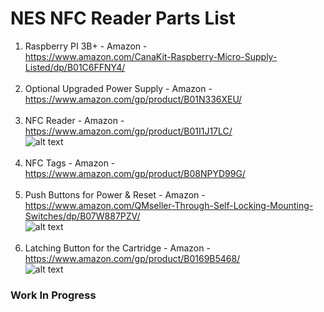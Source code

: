 # NES NFC Reader Parts List

1. Raspberry PI 3B+ - Amazon - <br>https://www.amazon.com/CanaKit-Raspberry-Micro-Supply-Listed/dp/B01C6FFNY4/<br><br>
2. Optional Upgraded Power Supply - Amazon - <br>https://www.amazon.com/gp/product/B01N336XEU/<br><br>
3. NFC Reader - Amazon - <br>https://www.amazon.com/gp/product/B01I1J17LC/<br>
![alt text](http://piwizardgaming.com/nfc/nfc-reader-small.png)<br><br>
4. NFC Tags   - Amazon - <br>https://www.amazon.com/gp/product/B08NPYD99G/<br><br>
5. Push Buttons for Power & Reset - Amazon - <br>https://www.amazon.com/QMseller-Through-Self-Locking-Mounting-Switches/dp/B07W887PZV/<br>
![alt text](http://piwizardgaming.com/nfc/buttons-small.png)<br><br>
6. Latching Button for the Cartridge - Amazon - <br>https://www.amazon.com/gp/product/B0169B5468/<br>
![alt text](http://piwizardgaming.com/nfc/latch.png)<br>


### Work In Progress

